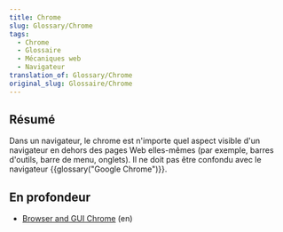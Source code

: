 ```yaml
---
title: Chrome
slug: Glossary/Chrome
tags:
  - Chrome
  - Glossaire
  - Mécaniques web
  - Navigateur
translation_of: Glossary/Chrome
original_slug: Glossaire/Chrome
---
```

## Résumé

Dans un navigateur, le chrome est n'importe quel aspect visible d'un navigateur en dehors des pages Web elles-mêmes (par exemple, barres d'outils, barre de menu, onglets). Il ne doit pas être confondu avec le navigateur {{glossary("Google Chrome")}}.

## En profondeur

- [Browser and GUI Chrome](http://www.nngroup.com/articles/browser-and-gui-chrome/) (en)
